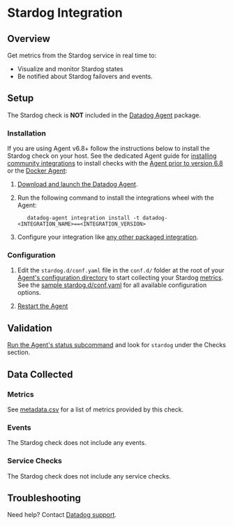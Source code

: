 # Stardog Integration

## Overview

Get metrics from the Stardog service in real time to:

- Visualize and monitor Stardog states
- Be notified about Stardog failovers and events.

## Setup

The Stardog check is **NOT** included in the [Datadog Agent][1] package.

### Installation

If you are using Agent v6.8+ follow the instructions below to install the Stardog check on your host. See the dedicated Agent guide for [installing community integrations][2] to install checks with the [Agent prior to version 6.8][3] or the [Docker Agent][4]:

1. [Download and launch the Datadog Agent][1].
2. Run the following command to install the integrations wheel with the Agent:

   ```shell
      datadog-agent integration install -t datadog-<INTEGRATION_NAME>==<INTEGRATION_VERSION>
   ```

3. Configure your integration like [any other packaged integration][5].

### Configuration

1. Edit the `stardog.d/conf.yaml` file in the `conf.d/` folder at the root of your [Agent's configuration directory][6] to start collecting your Stardog [metrics](#metrics). See the [sample stardog.d/conf.yaml][7] for all available configuration options.

2. [Restart the Agent][8]

## Validation

[Run the Agent's status subcommand][9] and look for `stardog` under the Checks section.

## Data Collected

### Metrics

See [metadata.csv][10] for a list of metrics provided by this check.

### Events

The Stardog check does not include any events.

### Service Checks

The Stardog check does not include any service checks.

## Troubleshooting

Need help? Contact [Datadog support][11].

[1]: https://app.datadoghq.com/account/settings#agent
[2]: https://docs.datadoghq.com/agent/guide/community-integrations-installation-with-docker-agent/
[3]: https://docs.datadoghq.com/agent/guide/community-integrations-installation-with-docker-agent/?tab=agentpriorto68
[4]: https://docs.datadoghq.com/agent/guide/community-integrations-installation-with-docker-agent/?tab=docker
[5]: https://docs.datadoghq.com/getting_started/integrations/
[6]: https://docs.datadoghq.com/agent/guide/agent-configuration-files/#agent-configuration-directory
[7]: https://github.com/DataDog/integrations-extras/blob/master/stardog/datadog_checks/stardog/data/conf.yaml.example
[8]: https://docs.datadoghq.com/agent/guide/agent-commands/#start-stop-and-restart-the-agent
[9]: https://docs.datadoghq.com/agent/guide/agent-commands/#service-status
[10]: https://github.com/DataDog/integrations-extras/blob/master/stardog/metadata.csv
[11]: http://docs.datadoghq.com/help
